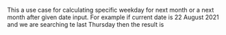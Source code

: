 This a use case for calculating specific weekday for next month or a next month after given date input. For example if current date is 22 August 2021 and we are searching te last Thursday then the result is 
